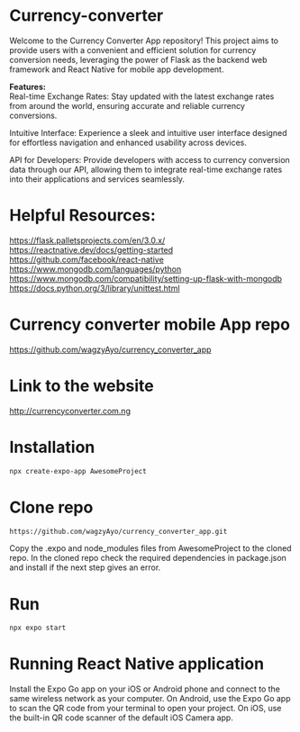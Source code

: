 # Currency-converter
Welcome to the Currency Converter App repository! This project aims to provide users with a convenient and efficient solution for currency conversion needs, leveraging the power of Flask as the backend web framework and React Native for mobile app development.

<b> Features:</b>
<br>
 Real-time Exchange Rates: 
 Stay updated with the latest exchange rates from around the world, ensuring accurate and reliable currency conversions.

 Intuitive Interface: 
 Experience a sleek and intuitive user interface designed for effortless navigation and enhanced usability across devices.

 API for Developers: 
 Provide developers with access to currency conversion data through our API, allowing them to integrate real-time exchange rates into their applications and services 
 seamlessly.

# Helpful Resources:

https://flask.palletsprojects.com/en/3.0.x/<br>
https://reactnative.dev/docs/getting-started<br>
https://github.com/facebook/react-native<br>
https://www.mongodb.com/languages/python<br>
https://www.mongodb.com/compatibility/setting-up-flask-with-mongodb<br>
https://docs.python.org/3/library/unittest.html


# Currency converter mobile App repo

https://github.com/wagzyAyo/currency_converter_app

# Link to the website

http://currencyconverter.com.ng

# Installation

``` bash 
npx create-expo-app AwesomeProject
```

# Clone repo

``` bash
https://github.com/wagzyAyo/currency_converter_app.git
```
Copy the .expo and node_modules files from AwesomeProject to the cloned repo.
In the cloned repo check the required dependencies in package.json and install if the next step gives an error.

#  Run

``` bash
npx expo start
```

# Running React Native application

Install the Expo Go app on your iOS or Android phone and connect to the same wireless network as your computer. On Android, use the Expo Go app to scan the QR code from your terminal to open your project. On iOS, use the built-in QR code scanner of the default iOS Camera app.
